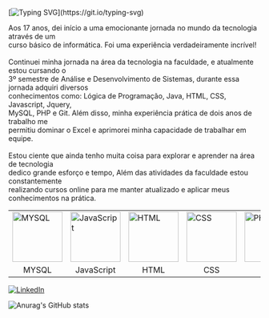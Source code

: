 
[![Typing SVG](https://readme-typing-svg.herokuapp.com/?color=0000FF&size=35&center=true&vCenter=true&width=1000&lines=Olá,+mundo!👋;+Me+Chamo+Robson.;Sejam+muito+bem+vindos!+:%29;Estou+no+terceiro+semestre+de+ADS.;)](https://git.io/typing-svg)
<div>
<p>
Aos 17 anos, dei início a uma emocionante jornada no mundo da tecnologia através de um<br> curso básico de informática. Foi uma experiência verdadeiramente incrível! <br><br>
 Continuei minha jornada na área da tecnologia na faculdade, e atualmente estou cursando o <br>3º semestre de Análise e Desenvolvimento de Sistemas, durante essa jornada adquiri diversos<br> conhecimentos como: Lógica de Programação, Java, HTML, CSS, Javascript, Jquery, <br> MySQL, PHP e Git. Além disso, minha experiência prática de dois anos de trabalho me<br> permitiu dominar o Excel e aprimorei minha capacidade de trabalhar em equipe. <br><br>
 Estou ciente que ainda tenho muita coisa para explorar e aprender na área de tecnologia <br>dedico grande esforço e tempo, Além das atividades da faculdade estou constantemente <br>realizando cursos online para me manter atualizado e aplicar meus conhecimentos na prática. <br>
  </p>

 </div>
<table>
  <tr>
    <td><img src="https://cdn.jsdelivr.net/gh/devicons/devicon/icons/mysql/mysql-original-wordmark.svg" alt="MYSQL" width="100" height="100"></td>
    <td><img src="https://cdn.jsdelivr.net/gh/devicons/devicon/icons/javascript/javascript-original.svg" alt="JavaScript" width="100" height="100"></td>
    <td><img src="https://cdn.jsdelivr.net/gh/devicons/devicon/icons/html5/html5-original.svg" alt="HTML" width="100" height="100"></td>
    <td><img src="https://cdn.jsdelivr.net/gh/devicons/devicon/icons/css3/css3-original.svg" alt="CSS" width="100" height="100"></td>
    <td><img src="https://cdn.jsdelivr.net/gh/devicons/devicon/icons/php/php-original.svg" alt="PHP" width="100" height="100"></td>
   <td><img src="https://github.com/RobsonDevLang/RobsonDevLang/assets/105134223/9a003e02-2879-48de-b512-31eaa8094dde" alt="EXCEL" width="125" height="100"></td>
  </tr>
  <tr style="text-align: center;">
    <td style=text-align: center;>MYSQL</td>
    <td style=text-align: center;>JavaScript</td>
    <td style=text-align: center;>HTML</td>
    <td style=text-align: center;>CSS</td>
    <td style=text-align: center;>PHP</td>
   <td style=text-align: center;>EXCEL (VBA)</td>
  </tr>
</table>







[![LinkedIn](https://img.shields.io/badge/-LinkedIn-000?style=for-the-badge&logo=linkedin&logoColor=0000FF&color:FFF)](https://www.linkedin.com/in/robson-de-vargas-lang-352440209/)

![Anurag's GitHub stats](https://github-readme-stats.vercel.app/api?username=RobsonDevLang&show_icons=true&theme=transparent)


